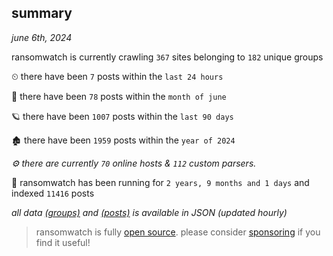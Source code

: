 
## summary
_june 6th, 2024_

ransomwatch is currently crawling `367` sites belonging to `182` unique groups

⏲ there have been `7` posts within the `last 24 hours`

🦈 there have been `78` posts within the `month of june`

🪐 there have been `1007` posts within the `last 90 days`

🏚 there have been `1959` posts within the `year of 2024`

_⚙️ there are currently `70` online hosts & `112` custom parsers._

🦕 ransomwatch has been running for `2 years, 9 months and 1 days` and indexed `11416` posts

_all data  [(groups)](http://ransomwhat.telemetry.ltd/groups) and [(posts)](http://ransomwhat.telemetry.ltd/posts) is available in JSON (updated hourly)_

> ransomwatch is fully [open source](https://github.com/joshhighet/ransomwatch#ransomwatch--). please consider [sponsoring](https://github.com/sponsors/joshhighet) if you find it useful!
